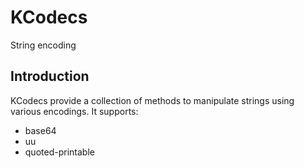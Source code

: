 # KCodecs

String encoding

## Introduction

KCodecs provide a collection of methods to manipulate strings using various
encodings. It supports:

* base64
* uu
* quoted-printable

